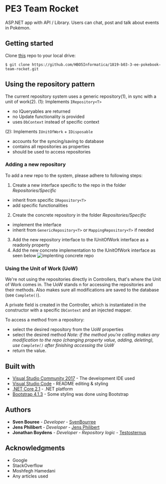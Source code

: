 # PE3 Team Rocket
ASP.NET app with API / Library. Users can chat, post and talk about events in Pokémon.

## Getting started
Clone [this](https://github.com/HBO5Informatica/1819-b03-3-ee-pokebook-team-rocket.git) repo to your local drive:

```
$ git clone https://github.com/HBO5Informatica/1819-b03-3-ee-pokebook-team-rocket.git
```

## Using the repository pattern
The current repository system uses a generic repository(1), in sync with a unit of work(2).
(1): Implements `IRepository<T>`
- no IQueryables are returned
- no Update functionality is provided
- uses `DbContext` instead of specific context

(2): Implements `IUnitOfWork` + `IDisposable`
- accounts for the syncing/saving to database
- contains all repositories as properties
- should be used to access repositories

### Adding a new repository
To add a new repo to the system, please adhere to following steps:
1. Create a new interface specific to the repo in the folder *Repositories/Specific*
  - inherit from specific `IRepository<T>`
  - add specific functionalities
2. Create the concrete repository in the folder *Repositories/Specific*
  - implement the interface
  - inherit from `GenericRepository<T>` or `MappingRepository<T>` if needed
3. Add the new repository interface to the IUnitOfWork interface as a readonly property
4. Add the new concrete implementation to the IUnitOfWork interface as seen below
 ![implenting concrete repo](http://prntscr.com/n5fgxd)

### Using the Unit of Work (UoW)
We're not using the repositories directly in Controllers, that's where the Unit of Work comes in.
The UoW stands n for accessing the repositories and their methods. Also makes sure all modifications are saved to the database (see  `Complete()`).

A private field is created in the Controller, which is instantiated in the constructor with a specific `DbContext` and an injected mapper.

To access a method from a repository:
- select the desired repository from the UoW properties
- select the desired method
  *Note: if the method you're calling makes any modification to the repo (changing property value, adding, deleting), use `Complete()` after finishing accessing the UoW*
- return the value.

## Built with
* [Visual Studio Community 2017](https://visualstudio.microsoft.com/thank-you-downloading-visual-studio/?ch=pre&sku=Community&rel=15#) - The development IDE used
* [Visual Studio Code](https://code.visualstudio.com/download) - README editing & styling
* [.NET Core 2.1](https://www.microsoft.com/net/download/thank-you/dotnet-sdk-2.1.403-windows-x64-installer) - .NET platform
* [Bootstrap 4.1.3](https://getbootstrap.com/) - Some styling was done using Bootstrap

## Authors
* **Sven Bouree** - *Developer* - [SvenBourree](https://github.com/SvenBourree)
* **Jens Philibert** - *Developer* - [Jens Philibert](https://github.com/PhilibertJens)
* **Jonathan Boydens** - *Developer - Repository logic* - [Testosternus](https://github.com/Testosternus)

## Acknowledgments
* Google
* StackOverflow
* Moshfegh Hamedani
* Any articles used